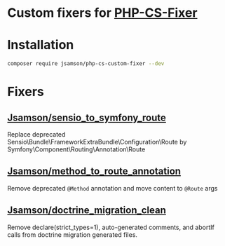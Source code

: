 # Custom fixers for [PHP-CS-Fixer](https://github.com/FriendsOfPHP/PHP-CS-Fixer)

# Installation

```bash
composer require jsamson/php-cs-custom-fixer --dev
```

# Fixers

## [Jsamson/sensio_to_symfony_route](doc/sensio_to_symfony_route.md)

Replace deprecated Sensio\Bundle\FrameworkExtraBundle\Configuration\Route by Symfony\Component\Routing\Annotation\Route


## [Jsamson/method_to_route_annotation](doc/method_to_route_annotation.md)

Remove deprecated `@Method` annotation and move content to `@Route` args

## [Jsamson/doctrine_migration_clean](doc/doctrine_migration_clean.md)

Remove declare(strict_types=1), auto-generated comments, and abortIf calls from doctrine migration generated files.
